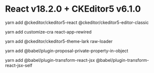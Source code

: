 # React v18.2.0 + CKEditor5 v6.1.0

yarn add @ckeditor/ckeditor5-react @ckeditor/ckeditor5-editor-classic

yarn add customize-cra react-app-rewired

yarn add @ckeditor/ckeditor5-theme-lark raw-loader

yarn add @babel/plugin-proposal-private-property-in-object

yarn add @babel/plugin-transform-react-jsx @babel/plugin-transform-react-jsx-self
